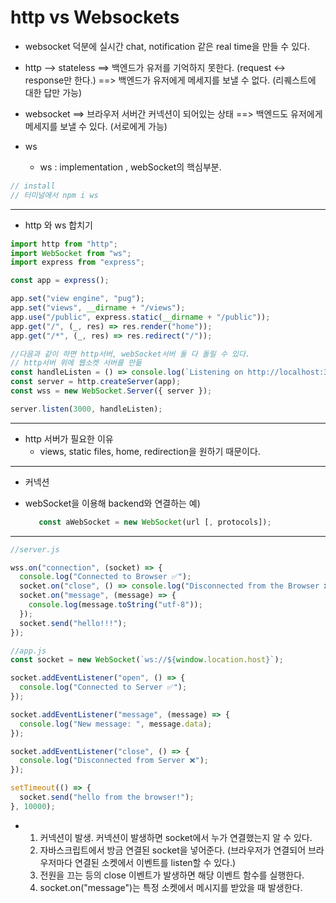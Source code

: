 # http vs Websockets

- websocket 덕분에 실시간 chat, notification 같은 real time을 만들 수 있다.

- http --> stateless
  ==> 백엔드가 유저를 기억하지 못한다.
  (request <-> response만 한다.)
  ==> 백엔드가 유저에게 메세지를 보낼 수 없다. (리퀘스트에 대한 답만 가능)

- websocket
  ==> 브라우저 서버간 커넥션이 되어있는 상태
  ==> 백엔드도 유저에게 메세지를 보낼 수 있다. (서로에게 가능)

- ws
  - ws : implementation , webSocket의 핵심부분.

```js
// install
// 터미널에서 npm i ws
```

---

- http 와 ws 합치기

```js
import http from "http";
import WebSocket from "ws";
import express from "express";

const app = express();

app.set("view engine", "pug");
app.set("views", __dirname + "/views");
app.use("/public", express.static(__dirname + "/public"));
app.get("/", (_, res) => res.render("home"));
app.get("/*", (_, res) => res.redirect("/"));

//다음과 같이 하면 http서버, webSocket서버 둘 다 돌릴 수 있다.
// http서버 위에 웹소켓 서버를 만듦
const handleListen = () => console.log(`Listening on http://localhost:3000`);
const server = http.createServer(app);
const wss = new WebSocket.Server({ server });

server.listen(3000, handleListen);
```

---

- http 서버가 필요한 이유
  - views, static files, home, redirection을 원하기 때문이다.

---

- 커넥션

- webSocket을 이용해 backend와 연결하는 예)
  ```js
     const aWebSocket = new WebSocket(url [, protocols]);
  ```

---

```js
//server.js

wss.on("connection", (socket) => {
  console.log("Connected to Browser ✅");
  socket.on("close", () => console.log("Disconnected from the Browser ❌"));
  socket.on("message", (message) => {
    console.log(message.toString("utf-8"));
  });
  socket.send("hello!!!");
});
```

```js
//app.js
const socket = new WebSocket(`ws://${window.location.host}`);

socket.addEventListener("open", () => {
  console.log("Connected to Server ✅");
});

socket.addEventListener("message", (message) => {
  console.log("New message: ", message.data);
});

socket.addEventListener("close", () => {
  console.log("Disconnected from Server ❌");
});

setTimeout(() => {
  socket.send("hello from the browser!");
}, 10000);
```

- 1. 커넥션이 발생. 커넥션이 발생하면 socket에서 누가 연결했는지 알 수 있다.
  2. 자바스크립트에서 방금 연결된 socket을 넣어준다. (브라우저가 연결되어 브라우저마다 연결된 소켓에서 이벤트를 listen할 수 있다.)
  3. 전원을 끄는 등의 close 이벤트가 발생하면 해당 이벤트 함수를 실행한다.
  4. socket.on("message")는 특정 소켓에서 메시지를 받았을 때 발생한다.
